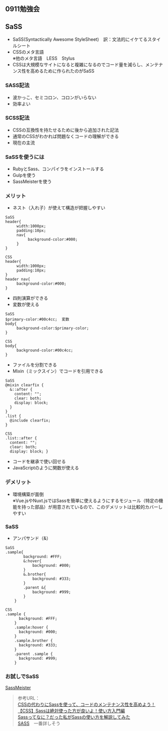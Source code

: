 ## 0911勉強会

## SaSS

* SaSS(Syntactically Awesome StyleSheet)　訳：文法的にイケてるスタイルシート
* CSSのメタ言語  
※他のメタ言語　LESS　Stylus
* CSSは大規模なサイトになると複雑になるのでコード量を減らし、メンテナンス性を高めるために作られたのがSaSS

### SASS記法　
* 波かっこ、セミコロン、コロンがいらない
* 効率よい

### SCSS記法
* CSSの互換性を持たせるために後から追加された記法
* 通常のCSSがわかれば問題なくコードの理解ができる
* 現在の主流

### SaSSを使うには
* RubyとSass、コンパイラをインストールする
* Gulpを使う
* SassMeisterを使う

### メリット
* ネスト（入れ子）が使えて構造が把握しやすい
```
SaSS
header{
     width:1000px;
     padding:10px;
     nav{
          background-color:#000;
     }
}
```
```
CSS
header{
     width:1000px;
     padding:10px;
}  
header nav{
     background-color:#000;
}
```

* 四則演算ができる
* 変数が使える
```
SaSS
$primary-color:#00c4cc;  変数
body{
     background-color:$primary-color;
}
```
```
CSS
body{
     background-color:#00c4cc;
}
```
* ファイルを分割できる
* Mixin（ミックスイン）でコードを引用できる
```
SaSS
@mixin clearfix {
  &::after {
    content: "";
    clear: both;
    display: block;
  }
}
.list {
  @include clearfix;
}
```
```
CSS
.list::after {
  content: "";
  clear: both;
  display: block; }
```
* コードを継承で使い回せる
* JavaScriptのように関数が使える

### デメリット
* 環境構築が面倒  
※Vue.jsやNuxt.jsではSassを簡単に使えるようにするモジュール（特定の機能を持った部品）が用意されているので、このデメリットは比較的カバーしやすい

### SaSS
* アンパサンド（&）
```
SaSS
.sample{
		background: #FFF;
		&:hover{
			background: #000;
		}
		&.brother{
			background: #333;
		}
		.parent &{
			background: #999;
		}
	}
```
```
CSS
.sample {
	  background: #FFF;
	}
	.sample:hover {
	  background: #000;
	}
	.sample.brother {
	  background: #333;
	}
	.parent .sample {
	  background: #999;
	}
  ```
  
### お試しでSaSS
[SassMeister](https://www.sassmeister.com)

>参考URL：  
[CSSの代わりにSassを使って、コードのメンテナンス性を高めよう！](https://digitalidentity.co.jp/blog/creative/css-sass.html)  
[【CSS】Sassは絶対使った方が良いよ！使い方入門編](https://webdesignday.jp/inspiration/technique/css/5819/)  
[Sassってなに？だった私がSassの使い方を解説してみた](http://creator.dwango.co.jp/9668.html)  
[SASS](https://www.webdesignleaves.com/pr/css/css_basic_08.html)　一番詳しそう
